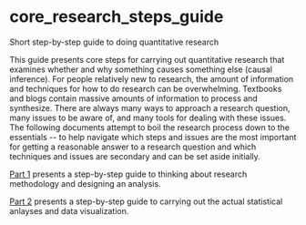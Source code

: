 # core_research_steps_guide
Short step-by-step guide to doing quantitative research

This guide presents core steps for carrying out quantitative research that examines whether and why something causes something else (causal inference). For people relatively new to research, the amount of information and techniques for how to do research can be overwhelming. Textbooks and blogs contain massive amounts of information to process and synthesize. There are always many ways to approach a research question, many issues to be aware of, and many tools for dealing with these issues. The following documents attempt to boil the research process down to the essentials -- to help navigate which steps and issues are the most important for getting a reasonable answer to a research question and which techniques and issues are secondary and can be set aside initially.

[Part 1](https://rawgit.com/andymartens/core_research_steps_guide/master/Part1Methodology.html) presents a step-by-step guide to thinking about research methodology and designing an analysis.

[Part 2](https://rawgit.com/andymartens/core_research_steps_guide/master/Part2AnalyzingData.html) presents a step-by-step guide to carrying out the actual statistical anlayses and data visualization.
